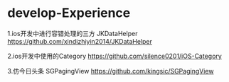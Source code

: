 # develop-Experience

1.ios开发中进行容错处理的三方 JKDataHelper https://github.com/xindizhiyin2014/JKDataHelper

2.ios开发中使用的Category        https://github.com/silence0201/iOS-Category

3.仿今日头条 SGPagingView      https://github.com/kingsic/SGPagingView

